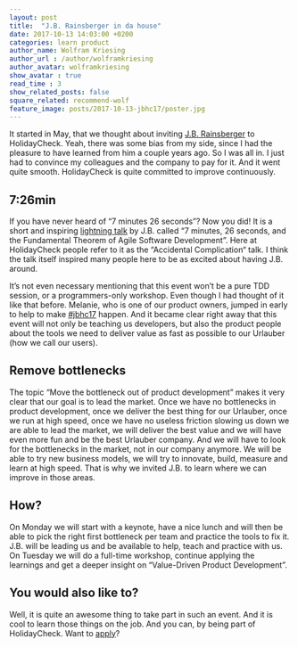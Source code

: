 ```yaml
---
layout: post
title:  "J.B. Rainsberger in da house"
date: 2017-10-13 14:03:00 +0200
categories: learn product 
author_name: Wolfram Kriesing
author_url : /author/wolframkriesing
author_avatar: wolframkriesing
show_avatar : true
read_time : 3
show_related_posts: false
square_related: recommend-wolf
feature_image: posts/2017-10-13-jbhc17/poster.jpg
---
```


It started in May, that we thought about inviting [J.B. Rainsberger][jbrains] to HolidayCheck. Yeah, there was some bias from my side, since I had the pleasure to have learned from him a couple years ago. So I was all in. I just had to convince my colleagues and the company to pay for it. And it went quite smooth. HolidayCheck is quite committed to improve continuously.

[jbrains]: https://twitter.com/jbrains

## 7:26min

If you have never heard of “7 minutes 26 seconds”? Now you did! It is a short and inspiring [lightning talk][7-26-talk] by J.B. called “7 minutes, 26 seconds, and the Fundamental Theorem of Agile Software Development”. Here at HolidayCheck people refer to it as the “Accidental Complication“ talk. I think the talk itself inspired many people here to be as excited about having J.B. around. 

It’s not even necessary mentioning that this event won’t be a pure TDD session, or a programmers-only workshop. Even though I had thought of it like that before. Melanie, who is one of our product owners, jumped in early to help to make [#jbhc17][jbhc17] happen. And it became clear right away that this event will not only be teaching us developers, but also the product people about the tools we need to deliver value as fast as possible to our Urlauber (how we call our users).

[7-26-talk]: https://vimeo.com/79106557
[jbhc17]: https://twitter.com/search?q=%23jbhc17&src=typd

## Remove bottlenecks

The topic “Move the bottleneck out of product development” makes it very clear that our goal is to lead the market. Once we have no bottlenecks in product development, once we deliver the best thing for our Urlauber, once we run at high speed, once we have no useless friction slowing us down we are able to lead the market, we will deliver the best value and we will have even more fun and be the best Urlauber company. And we will have to look for the bottlenecks in the market, not in our company anymore. We will be able to try new business models, we will try to innovate, build, measure and learn at high speed.
That is why we invited J.B. to learn where we can improve in those areas.

## How?

On Monday we will start with a keynote, have a nice lunch and will then be able to pick the right first bottleneck per team and practice the tools to fix it. J.B. will be leading us and be available to help, teach and practice with us.
On Tuesday we will do a full-time workshop, continue applying the learnings and get a deeper insight on “Value-Driven Product Development”.

## You would also like to?

Well, it is quite an awesome thing to take part in such an event. And it is cool to learn those things on the job. And you can, by being part of HolidayCheck. Want to [apply]?

[apply]: http://careers.holidaycheck.com/


